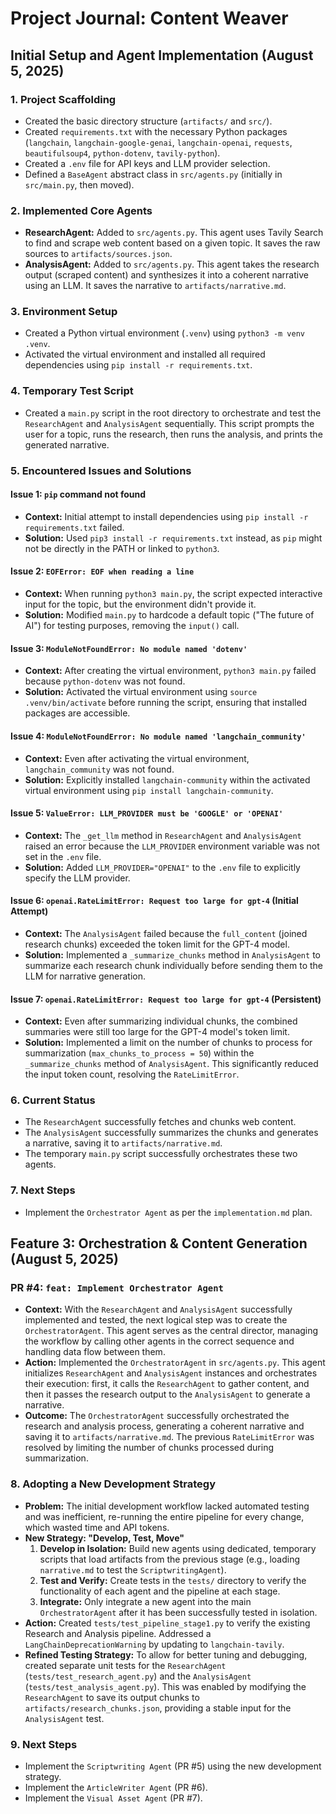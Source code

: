 # Project Journal: Content Weaver

## Initial Setup and Agent Implementation (August 5, 2025)

### 1. Project Scaffolding
- Created the basic directory structure (`artifacts/` and `src/`).
- Created `requirements.txt` with the necessary Python packages (`langchain`, `langchain-google-genai`, `langchain-openai`, `requests`, `beautifulsoup4`, `python-dotenv`, `tavily-python`).
- Created a `.env` file for API keys and LLM provider selection.
- Defined a `BaseAgent` abstract class in `src/agents.py` (initially in `src/main.py`, then moved).

### 2. Implemented Core Agents
- **ResearchAgent:** Added to `src/agents.py`. This agent uses Tavily Search to find and scrape web content based on a given topic. It saves the raw sources to `artifacts/sources.json`.
- **AnalysisAgent:** Added to `src/agents.py`. This agent takes the research output (scraped content) and synthesizes it into a coherent narrative using an LLM. It saves the narrative to `artifacts/narrative.md`.

### 3. Environment Setup
- Created a Python virtual environment (`.venv`) using `python3 -m venv .venv`.
- Activated the virtual environment and installed all required dependencies using `pip install -r requirements.txt`.

### 4. Temporary Test Script
- Created a `main.py` script in the root directory to orchestrate and test the `ResearchAgent` and `AnalysisAgent` sequentially. This script prompts the user for a topic, runs the research, then runs the analysis, and prints the generated narrative.

### 5. Encountered Issues and Solutions

#### Issue 1: `pip` command not found
- **Context:** Initial attempt to install dependencies using `pip install -r requirements.txt` failed.
- **Solution:** Used `pip3 install -r requirements.txt` instead, as `pip` might not be directly in the PATH or linked to `python3`.

#### Issue 2: `EOFError: EOF when reading a line`
- **Context:** When running `python3 main.py`, the script expected interactive input for the topic, but the environment didn't provide it.
- **Solution:** Modified `main.py` to hardcode a default topic ("The future of AI") for testing purposes, removing the `input()` call.

#### Issue 3: `ModuleNotFoundError: No module named 'dotenv'`
- **Context:** After creating the virtual environment, `python3 main.py` failed because `python-dotenv` was not found.
- **Solution:** Activated the virtual environment using `source .venv/bin/activate` before running the script, ensuring that installed packages are accessible.

#### Issue 4: `ModuleNotFoundError: No module named 'langchain_community'`
- **Context:** Even after activating the virtual environment, `langchain_community` was not found.
- **Solution:** Explicitly installed `langchain-community` within the activated virtual environment using `pip install langchain-community`.

#### Issue 5: `ValueError: LLM_PROVIDER must be 'GOOGLE' or 'OPENAI'`
- **Context:** The `_get_llm` method in `ResearchAgent` and `AnalysisAgent` raised an error because the `LLM_PROVIDER` environment variable was not set in the `.env` file.
- **Solution:** Added `LLM_PROVIDER="OPENAI"` to the `.env` file to explicitly specify the LLM provider.

#### Issue 6: `openai.RateLimitError: Request too large for gpt-4` (Initial Attempt)
- **Context:** The `AnalysisAgent` failed because the `full_content` (joined research chunks) exceeded the token limit for the GPT-4 model.
- **Solution:** Implemented a `_summarize_chunks` method in `AnalysisAgent` to summarize each research chunk individually before sending them to the LLM for narrative generation.

#### Issue 7: `openai.RateLimitError: Request too large for gpt-4` (Persistent)
- **Context:** Even after summarizing individual chunks, the combined summaries were still too large for the GPT-4 model's token limit.
- **Solution:** Implemented a limit on the number of chunks to process for summarization (`max_chunks_to_process = 50`) within the `_summarize_chunks` method of `AnalysisAgent`. This significantly reduced the input token count, resolving the `RateLimitError`.

### 6. Current Status
- The `ResearchAgent` successfully fetches and chunks web content.
- The `AnalysisAgent` successfully summarizes the chunks and generates a narrative, saving it to `artifacts/narrative.md`.
- The temporary `main.py` script successfully orchestrates these two agents.

### 7. Next Steps
- Implement the `Orchestrator Agent` as per the `implementation.md` plan.

## Feature 3: Orchestration & Content Generation (August 5, 2025)

### PR #4: `feat: Implement Orchestrator Agent`
- **Context:** With the `ResearchAgent` and `AnalysisAgent` successfully implemented and tested, the next logical step was to create the `OrchestratorAgent`. This agent serves as the central director, managing the workflow by calling other agents in the correct sequence and handling data flow between them.
- **Action:** Implemented the `OrchestratorAgent` in `src/agents.py`. This agent initializes `ResearchAgent` and `AnalysisAgent` instances and orchestrates their execution: first, it calls the `ResearchAgent` to gather content, and then it passes the research output to the `AnalysisAgent` to generate a narrative.
- **Outcome:** The `OrchestratorAgent` successfully orchestrated the research and analysis process, generating a coherent narrative and saving it to `artifacts/narrative.md`. The previous `RateLimitError` was resolved by limiting the number of chunks processed during summarization.

### 8. Adopting a New Development Strategy

- **Problem:** The initial development workflow lacked automated testing and was inefficient, re-running the entire pipeline for every change, which wasted time and API tokens.
- **New Strategy: "Develop, Test, Move"**
    1.  **Develop in Isolation:** Build new agents using dedicated, temporary scripts that load artifacts from the previous stage (e.g., loading `narrative.md` to test the `ScriptwritingAgent`).
    2.  **Test and Verify:** Create tests in the `tests/` directory to verify the functionality of each agent and the pipeline at each stage.
    3.  **Integrate:** Only integrate a new agent into the main `OrchestratorAgent` after it has been successfully tested in isolation.
- **Action:** Created `tests/test_pipeline_stage1.py` to verify the existing Research and Analysis pipeline. Addressed a `LangChainDeprecationWarning` by updating to `langchain-tavily`.
- **Refined Testing Strategy:** To allow for better tuning and debugging, created separate unit tests for the `ResearchAgent` (`tests/test_research_agent.py`) and the `AnalysisAgent` (`tests/test_analysis_agent.py`). This was enabled by modifying the `ResearchAgent` to save its output chunks to `artifacts/research_chunks.json`, providing a stable input for the `AnalysisAgent` test.

### 9. Next Steps
- Implement the `Scriptwriting Agent` (PR #5) using the new development strategy.
- Implement the `ArticleWriter Agent` (PR #6).
- Implement the `Visual Asset Agent` (PR #7).